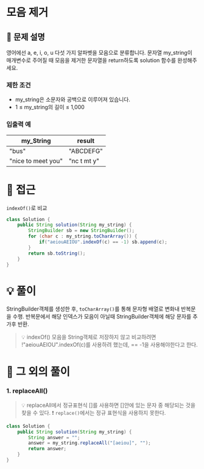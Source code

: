 # 모음 제거

## 📌 문제 설명

영어에선 a, e, i, o, u 다섯 가지 알파벳을 모음으로 분류합니다. 문자열 my_string이 매개변수로 주어질 때 모음을 제거한 문자열을 return하도록 solution 함수를 완성해주세요.

### 제한 조건

- my_string은 소문자와 공백으로 이루어져 있습니다.
- 1 ≤ my_string의 길이 ≤ 1,000

### 입출력 예

| my_String          | result      |
| ------------------ | ----------- |
| "bus"              | "ABCDEFG"   |  
| "nice to meet you" | "nc t mt y" |

# 🧐 접근

`indexOf()`로 비교

```java
class Solution {
    public String solution(String my_string) {
        StringBuilder sb = new StringBuilder();
        for (char c : my_string.toCharArray()) {
            if("aeiouAEIOU".indexOf(c) == -1) sb.append(c);
        }
        return sb.toString();
    }
}
```

# 💡 풀이

StringBuilder객체를 생성한 후, `toCharArray()`를 통해 문자형 배열로 변화내 반복문을 수행.
반복문에서 해당 인덱스가 모음이 아닐때 StringBuilder객체에 해당 문자를 추가후 반환.

> 💡 indexOf()
> 모음을 String객체로 저장하지 않고 비교하려면 !"aeiouAEIOU".indexOf(c)를 사용하려 했는데, == -1을 사용해야한다고 한다.

# 📘 그 외의 풀이

### 1. replaceAll()

> 💡 replaceAll에서 정규표현식 []를 사용하면 []안에 있는 문자 중 해당되는 것을 찾을 수 있다.
> ❗️ `replace()`에서는 정규 표현식을 사용하지 못한다.

```java
class Solution {
    public String solution(String my_string) {
        String answer = "";
        answer = my_string.replaceAll("[aeiou]", "");
        return answer;
    }
}
```